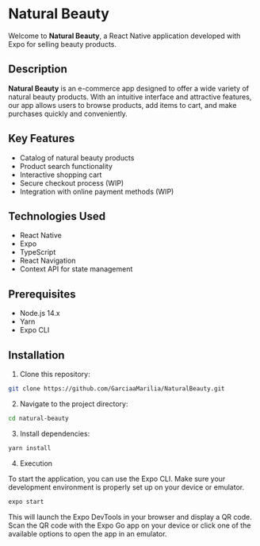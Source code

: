 # Natural Beauty

Welcome to **Natural Beauty**, a React Native application developed with Expo for selling beauty products.

## Description

**Natural Beauty** is an e-commerce app designed to offer a wide variety of natural beauty products. With an intuitive interface and attractive features, our app allows users to browse products, add items to cart, and make purchases quickly and conveniently.

## Key Features

- Catalog of natural beauty products
- Product search functionality
- Interactive shopping cart
- Secure checkout process (WIP)
- Integration with online payment methods (WIP)

## Technologies Used

- React Native
- Expo
- TypeScript
- React Navigation
- Context API for state management

## Prerequisites

- Node.js 14.x
- Yarn
- Expo CLI

## Installation

1. Clone this repository:

```bash
git clone https://github.com/GarciaaMarilia/NaturalBeauty.git
```

2. Navigate to the project directory:

```bash
cd natural-beauty
```

3. Install dependencies:

```bash
yarn install
```

4. Execution

To start the application, you can use the Expo CLI. Make sure your development environment is properly set up on your device or emulator.

```bash
expo start
```

This will launch the Expo DevTools in your browser and display a QR code. Scan the QR code with the Expo Go app on your device or click one of the available options to open the app in an emulator.
